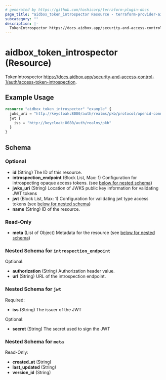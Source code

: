 ```yaml
---
# generated by https://github.com/hashicorp/terraform-plugin-docs
page_title: "aidbox_token_introspector Resource - terraform-provider-aidbox"
subcategory: ""
description: |-
  TokenIntrospector https://docs.aidbox.app/security-and-access-control-1/auth/access-token-introspection.
---
```


# aidbox_token_introspector (Resource)

TokenIntrospector https://docs.aidbox.app/security-and-access-control-1/auth/access-token-introspection.

## Example Usage

```terraform
resource "aidbox_token_introspector" "example" {
  jwks_uri = "http://keycloak:8080/auth/realms/pkb/protocol/openid-connect/certs"
  jwt {
    iss = "http://keycloak:8080/auth/realms/pkb"
  }
}
```

<!-- schema generated by tfplugindocs -->
## Schema

### Optional

- **id** (String) The ID of this resource.
- **introspection_endpoint** (Block List, Max: 1) Configuration for introspecting opaque access tokens. (see [below for nested schema](#nestedblock--introspection_endpoint))
- **jwks_uri** (String) Location of JWKS public key information for validating JWT tokens
- **jwt** (Block List, Max: 1) Configuration for validating jwt type access tokens (see [below for nested schema](#nestedblock--jwt))
- **name** (String) ID of the resource.

### Read-Only

- **meta** (List of Object) Metadata for the resource (see [below for nested schema](#nestedatt--meta))

<a id="nestedblock--introspection_endpoint"></a>
### Nested Schema for `introspection_endpoint`

Optional:

- **authorization** (String) Authorization header value.
- **url** (String) URL of the introspection endpoint.


<a id="nestedblock--jwt"></a>
### Nested Schema for `jwt`

Required:

- **iss** (String) The issuer of the JWT

Optional:

- **secret** (String) The secret used to sign the JWT


<a id="nestedatt--meta"></a>
### Nested Schema for `meta`

Read-Only:

- **created_at** (String)
- **last_updated** (String)
- **version_id** (String)


